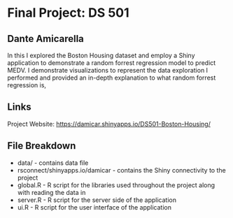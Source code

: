 # Final Project: DS 501

## Dante Amicarella

In this I explored the Boston Housing dataset and employ a Shiny application to demonstrate a random forrest regression model to predict MEDV. I demonstrate visualizations to represent the data exploration I performed and provided an in-depth explanation to what random forrest regression is, 

## Links
Project Website: https://damicar.shinyapps.io/DS501-Boston-Housing/

## File Breakdown
- data/ - contains data file
- rsconnect/shinyapps.io/damicar - contains the Shiny connectivity to the project
- global.R - R script for the libraries used throughout the project along with reading the data in
- server.R - R script for the server side of the application
- ui.R - R script for the user interface of the application
